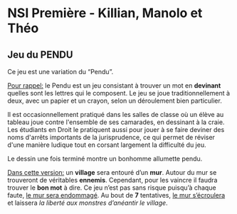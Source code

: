 # NSI Première - Killian, Manolo et Théo
## Jeu du PENDU

Ce jeu est une variation du “Pendu”.

<ins>Pour rappel:</ins> le Pendu est un jeu consistant à trouver un mot en **devinant** quelles sont les lettres qui le composent. Le jeu se joue traditionnellement à deux, avec un papier et un crayon, selon un déroulement bien particulier.

Il est occasionnellement pratiqué dans les salles de classe où un élève au tableau joue contre l'ensemble de ses camarades, en dessinant à la craie. Les étudiants en Droit le pratiquent aussi pour jouer à se faire deviner des noms d'arrêts importants de la jurisprudence, ce qui permet de réviser d'une manière ludique tout en corsant largement la difficulté du jeu.

Le dessin une fois terminé montre un bonhomme allumette pendu.


<ins>Dans cette version:</ins> un **village** sera entouré d’un **mur**. Autour du mur se trouveront de véritables **ennemis**. Cependant, pour les vaincre il faudra trouver le **bon mot** à dire. Ce jeu n’est pas sans risque puisqu’à chaque faute, <ins>le mur sera endommagé</ins>. Au bout de **7** tentatives, <ins>le mur s’écroulera</ins> et laissera *la liberté aux monstres d’anéantir le village*.
